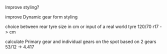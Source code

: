 Improve styling?

improve Dynamic gear form styling

choice between rear tyre size in cm or input of a real world tyre
120/70 r17 -> cm

calculate Primary gear and individual gears on the spot based on 2 gears 53/12 -> 4.417


